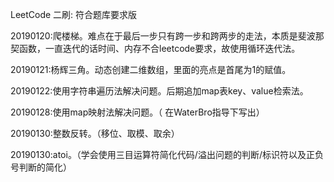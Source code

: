 LeetCode 二刷: 符合题库要求版

20190120:爬楼梯。难点在于最后一步只有跨一步和跨两步的走法，本质是斐波那契函数，一直迭代的话时间、内存不合leetcode要求，故使用循环迭代法。

20190121:杨辉三角。动态创建二维数组，里面的亮点是首尾为1的赋值。

20190122:使用字符串遍历法解决问题。后期追加map表key、value检索法。

20190128:使用map映射法解决问题。（ 在WaterBro指导下写出）

20190130:整数反转。（移位、取模、取余）

20190130:atoi。（学会使用三目运算符简化代码/溢出问题的判断/标识符以及正负号判断的简化）
